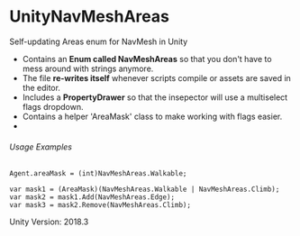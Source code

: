 # UnityNavMeshAreas
Self-updating Areas enum for NavMesh in Unity
 
 - Contains an **Enum called NavMeshAreas** so that you don't have to mess around with strings anymore.
 - The file **re-writes itself** whenever scripts compile or assets are saved in the editor.
 - Includes a **PropertyDrawer** so that the insepector will use a multiselect flags dropdown.
 - Contains a helper 'AreaMask' class to make working with flags easier.
 - 

###### Usage Examples
```
Agent.areaMask = (int)NavMeshAreas.Walkable;

var mask1 = (AreaMask)(NavMeshAreas.Walkable | NavMeshAreas.Climb);
var mask2 = mask1.Add(NavMeshAreas.Edge);
var mask3 = mask2.Remove(NavMeshAreas.Climb);
```

Unity Version: 2018.3
